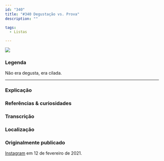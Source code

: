 ```yaml
---
id: "340"
title: "#340 Degustação vs. Prova"
description: ""

tags:
  - Listas

---
```


![](https://bebiodicionario-com.s3.amazonaws.com/media/posts/202102/148998853_126433419290663_5851251138587717799_n_17878715054126219.jpg)


### Legenda

Não era degusta, era cilada.


---

### Explicação



### Referências & curiosidades


### Transcrição

### Localização


### Originalmente publicado

[Instagram](https://www.instagram.com/bebiodicionario/) em 12 de fevereiro de 2021.
